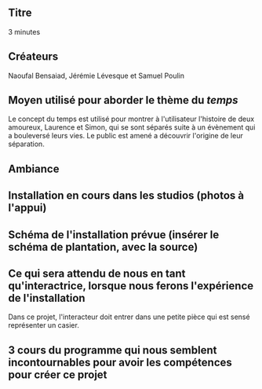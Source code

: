 ## Titre 

3 minutes

## Créateurs

Naoufal Bensaiad, Jérémie Lévesque et Samuel Poulin 

## Moyen utilisé pour aborder le thème du *temps* 

Le concept du temps est utilisé pour montrer à l'utilisateur l'histoire de deux amoureux, Laurence et Simon, qui se sont séparés suite à un évènement qui a bouleversé leurs vies. Le public est amené a découvrir l'origine de leur séparation. 

## Ambiance

## Installation en cours dans les studios (photos à l'appui)

## Schéma de l'installation prévue (insérer le schéma de plantation, avec la source)

## Ce qui sera attendu de nous en tant qu'interactrice, lorsque nous ferons l'expérience de l'installation
Dans ce projet, l'interacteur doit entrer dans une petite pièce qui est sensé représenter un casier. 
## 3 cours du programme qui nous semblent incontournables pour avoir les compétences pour créer ce projet 
